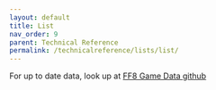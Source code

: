 ```yaml
---
layout: default
title: List
nav_order: 9
parent: Technical Reference
permalink: /technicalreference/lists/list/
---
```


For up to date data, look up at [FF8 Game Data github](https://github.com/HobbitDur/FF8GameData/tree/master/Resources/json)